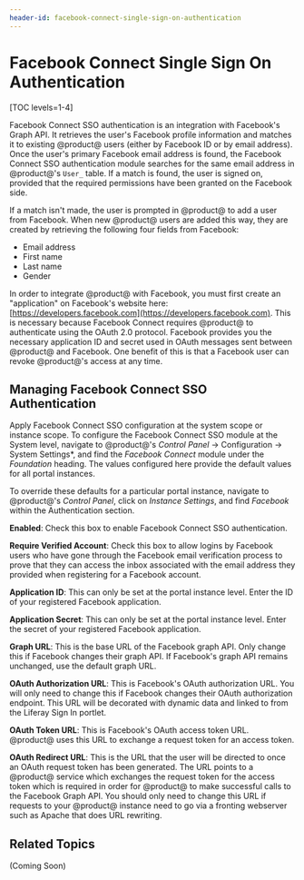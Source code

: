 ```yaml
---
header-id: facebook-connect-single-sign-on-authentication
---
```


# Facebook Connect Single Sign On Authentication

[TOC levels=1-4]

Facebook Connect SSO authentication is an integration with Facebook's Graph API.
It retrieves the user's Facebook profile information and matches it to existing
@product@ users (either by Facebook ID or by email address). Once the user's
primary Facebook email address is found, the Facebook Connect SSO authentication
module searches for the same email address in @product@'s `User_` table. If a
match is found, the user is signed on, provided that the required permissions
have been granted on the Facebook side.

If a match isn't made, the user is prompted in @product@ to add a user from
Facebook. When new @product@ users are added this way, they are created by
retrieving the following four fields from Facebook:

- Email address
- First name
- Last name
- Gender

In order to integrate @product@ with Facebook, you must first create an
"application" on Facebook's website here:
[https://developers.facebook.com](https://developers.facebook.com). This is
necessary because Facebook Connect requires @product@ to authenticate using the
OAuth 2.0 protocol. Facebook provides you the necessary application ID and
secret used in OAuth messages sent between @product@ and Facebook. One benefit of
this is that a Facebook user can revoke @product@'s access at any time.

## Managing Facebook Connect SSO Authentication

Apply Facebook Connect SSO configuration at the system scope or instance scope.
To configure the Facebook Connect SSO module at the System level, navigate to
@product@'s *Control Panel* &rarr; Configuration &rarr; System Settings*, and find
the *Facebook Connect* module under the *Foundation* heading. The values
configured here provide the default values for all portal instances.

To override these defaults for a particular portal instance, navigate to
@product@'s *Control Panel*, click on *Instance Settings*, and find *Facebook* 
within the Authentication section.

**Enabled**: Check this box to enable Facebook Connect SSO authentication.

**Require Verified Account**: Check this box to allow logins by Facebook users
who have gone through the Facebook email verification process to prove that
they can access the inbox associated with the email address they provided when
registering for a Facebook account.

**Application ID**: This can only be set at the portal instance level. Enter
the ID of your registered Facebook application.

**Application Secret**: This can only be set at the portal instance level.
Enter the secret of your registered Facebook application.

**Graph URL**: This is the base URL of the Facebook graph API. Only change this
if Facebook changes their graph API. If Facebook's graph API remains unchanged,
use the default graph URL.

**OAuth Authorization URL**: This is Facebook's OAuth authorization URL. You
will only need to change this if Facebook changes their OAuth authorization
endpoint. This URL will be decorated with dynamic data and linked to from the
Liferay Sign In portlet.

**OAuth Token URL**: This is Facebook's OAuth access token URL. @product@ uses
this URL to exchange a request token for an access token.

**OAuth Redirect URL**: This is the URL that the user will be directed to once
an OAuth request token has been generated. The URL points to a @product@ service
which exchanges the request token for the access token which is required in
order for @product@ to make successful calls to the Facebook Graph API. You
should only need to change this URL if requests to your @product@ instance need
to go via a fronting webserver such as Apache that does URL rewriting.

## Related Topics

(Coming Soon)
